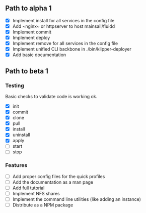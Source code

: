 ## Path to alpha 1

- [x] Implement install for all services in the config file
- [x] Add ~nginx~ or httpserver to host mainsail/fluidd
- [x] Implement commit
- [x] Implement deploy
- [x] Implement remove for all services in the config file
- [x] Implement unified CLI backbone in ./bin/klipper-deployer
- [x] Add basic documentation

## Path to beta 1

### Testing

Basic checks to validate code is working ok.

- [x] init
- [x] commit
- [x] clone
- [x] pull
- [x] install
- [x] uninstall
- [x] apply
- [ ] start
- [ ] stop

### Features

- [ ] Add proper config files for the quick profiles
- [ ] Add the documentation as a man page
- [ ] Add full tutorial
- [ ] Implement NFS shares
- [ ] Implement the command line utilities (like adding an instance)
- [ ] Distribute as a NPM package
